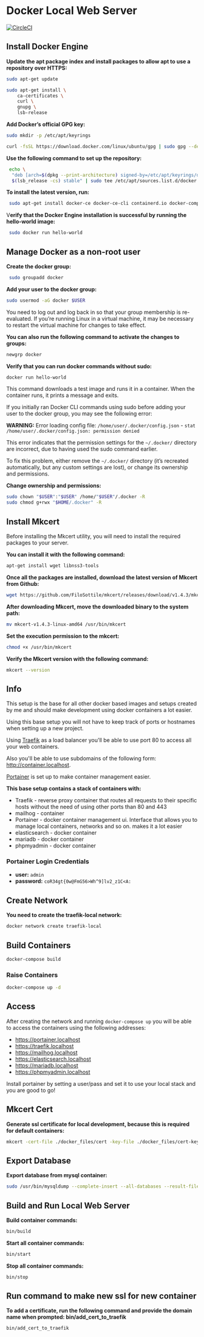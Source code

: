 # Docker Local Web Server

[![CircleCI](https://circleci.com/gh/adrian-gheorghe/docker-setup.svg?style=svg)](https://circleci.com/gh/adrian-gheorghe/docker-setup)

## Install Docker Engine

**Update the apt package index and install packages to allow apt to use a repository over HTTPS:**

```bash
sudo apt-get update
```

```bash
sudo apt-get install \
    ca-certificates \
    curl \
    gnupg \
    lsb-release
```

**Add Docker’s official GPG key:**

```bash
sudo mkdir -p /etc/apt/keyrings
```

```bash
curl -fsSL https://download.docker.com/linux/ubuntu/gpg | sudo gpg --dearmor -o /etc/apt/keyrings/docker.gpg
```

**Use the following command to set up the repository:**

```bash
 echo \
  "deb [arch=$(dpkg --print-architecture) signed-by=/etc/apt/keyrings/docker.gpg] https://download.docker.com/linux/ubuntu \
  $(lsb_release -cs) stable" | sudo tee /etc/apt/sources.list.d/docker.list > /dev/null
```

**To install the latest version, run:**

```bash
 sudo apt-get install docker-ce docker-ce-cli containerd.io docker-compose-plugin
```

V**erify that the Docker Engine installation is successful by running the hello-world image:**

```bash
 sudo docker run hello-world
```

## Manage Docker as a non-root user

**Create the docker group:**

```bash
 sudo groupadd docker
 ```

**Add your user to the docker group:**

```bash
sudo usermod -aG docker $USER
```

You need to log out and log back in so that your group membership is re-evaluated. If you’re running Linux in a virtual machine, it may be necessary to restart the virtual machine for changes to take effect. 

**You can also run the following command to activate the changes to groups:**

```bash
newgrp docker
```

**Verify that you can run docker commands without sudo:**

```bash
docker run hello-world
```

This command downloads a test image and runs it in a container. When the container runs, it prints a message and exits.

If you initially ran Docker CLI commands using sudo before adding your user to the docker group, you may see the following error:

**WARNING:** Error loading config file: `/home/user/.docker/config.json` - `stat /home/user/.docker/config.json: permission denied`

This error indicates that the permission settings for the `~/.docker/` directory are incorrect, due to having used the sudo command earlier.

To fix this problem, either remove the `~/.docker/` directory (it’s recreated automatically, but any custom settings are lost), or change its ownership and permissions.

**Change ownership and permissions:**

```bash
sudo chown "$USER":"$USER" /home/"$USER"/.docker -R
sudo chmod g+rwx "$HOME/.docker" -R
```

## Install Mkcert

Before installing the Mkcert utility, you will need to install the required packages to your server. 

**You can install it with the following command:**

```bash
apt-get install wget libnss3-tools
```

**Once all the packages are installed, download the latest version of Mkcert from Github:**

```bash
wget https://github.com/FiloSottile/mkcert/releases/download/v1.4.3/mkcert-v1.4.3-linux-amd64
```

**After downloading Mkcert, move the downloaded binary to the system path:**

```bash
mv mkcert-v1.4.3-linux-amd64 /usr/bin/mkcert
```

**Set the execution permission to the mkcert:**

```bash
chmod +x /usr/bin/mkcert
```

**Verify the Mkcert version with the following command:**

```bash
mkcert --version
```

## Info

This setup is the base for all other docker based images and setups created by me and should make development using docker containers a lot easier.

Using this base setup you will not have to keep track of ports or hostnames when setting up a new project. 

Using [Traefik](https://traefik.io/ "Traefik") as a
load balancer you'll be able to use port 80 to access all your web containers. 

Also you'll be able to use subdomains of the following form: http://container.localhost.

[Portainer](https://www.portainer.io/) is set up to make container management easier.

**This base setup contains a stack of containers with:**

- Traefik - reverse proxy container that routes all requests to their specific hosts without the need of using other ports than 80 and 443
- mailhog - container
- Portainer - docker container management ui. Interface that allows you to manage local containers, networks and so on. makes it a lot easier
- elasticsearch - docker container
- mariadb - docker container
- phpmyadmin - docker container

### Portainer Login Credentials

- **user:** `admin`
- **password:** `coR34gt{0w@FmG56>Wh^9]lv2_z1C<A:`

## Create Network

**You need to create the traefik-local network:**

```bash
docker network create traefik-local
```

## Build Containers

```bash
docker-compose build
```

### Raise Containers

```bash
docker-compose up -d
```

## Access

After creating the network and running `docker-compose up` you will be able to access the containers using the following addresses:

- https://portainer.localhost
- https://traefik.localhost
- https://mailhog.localhost
- https://elasticsearch.localhost
- https://mariadb.localhost
- https://phpmyadmin.localhost

Install portainer by setting a user/pass and set it to use your local stack and you are good to go!

## Mkcert Cert

**Generate ssl certificate for local development, because this is required for default containers:**

```bash 
mkcert -cert-file ./docker_files/cert -key-file ./docker_files/cert-key portainer.localhost traefik.localhost mailhog.localhost elasticsearch.localhost mariadb.localhost phpmyadmin.localhost kibana.localhost
```

## Export Database

**Export database from mysql container:**

```bash
sudo /usr/bin/mysqldump --complete-insert --all-databases --result-file=/home/sstoyanov/Database/wowtea_local_10_10.sql --skip-add-drop-table --skip-lock-tables --skip-add-locks --user=root --password=root --host=172.20.0.6 --port=3306
```

## Build and Run Local Web Server 

**Build container commands:**

```bash
bin/build
```

**Start all container commands:**

```bash
bin/start
```

**Stop all container commands:**

```bash
bin/stop
```

## Run command to make new ssl for new container
**To add a certificate, run the following command and provide the domain name when prompted:
bin/add_cert_to_traefik**

```bash
bin/add_cert_to_traefik
```